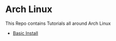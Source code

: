 # Arch Linux

This Repo contains Tutorials all around Arch Linux
- [Basic Install](base_install.md)
